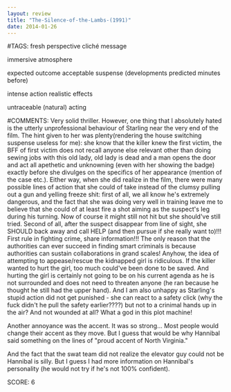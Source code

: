 ```yaml
---
layout: review
title: "The-Silence-of-the-Lambs-(1991)"
date: 2014-01-26
---
```


#TAGS:
fresh perspective
cliché message

immersive atmosphere

expected outcome
acceptable suspense (developments predicted minutes before)

intense action
realistic effects

untraceable (natural) acting

#COMMENTS:
Very solid thriller. However, one thing that I absolutely hated is the utterly unprofessional behaviour of Starling near the very end of the film. The hint given to her was plenty(rendering the house switching suspense useless for me): she know that the killer knew the first victim, the BFF of first victim does not recall anyone else relevant other than doing sewing jobs with this old lady, old lady is dead and a man opens the door and act all apethetic and unknowning (even with her showing the badge) exactly before she divulges on the specifics of her appearance (mention of the case etc.). Either way, when she did realize in the film, there were many possible lines of action that she could of take instead of the clumsy pulling out a gun and yelling freeze shit: first of all, we all know he's extremely dangerous, and the fact that she was doing very well in training leave me to believe that she could of at least fire a shot aiming as the suspect's leg during his turning. Now of course it might still not hit but she should've still tried. Second of all, after the suspect disappear from line of sight, she SHOULD back away and call HELP (and then pursue if she really want to)!!! First rule in fighting crime, share information!!! The only reason that the authorities can ever succeed in finding smart criminals is because authorities can sustain collaborations in grand scales! Anyhow, the idea of attempting to appease/rescue the kidnapped girl is ridiculous. If the killer wanted to hurt the girl, too much could've been done to be saved. And hurting the girl is certainly not going to be on his current agenda as he is not surrounded and does not need to threaten anyone (he ran because he thought he still had the upper hand). And I am also unhappy as Starling's stupid action did not get punished - she can react to a safety click (why the fuck didn't he pull the safety earlier????) but not to a crinimal hands up in the air? And not wounded at all? What a god in this plot machine!

Another annoyance was the accent. It was so strong... Most people would change their accent as they move. But I guess that would be why Hannibal said something on the lines of "proud accent of North Virginia."

And the fact that the swat team did not realize the elevator guy could not be Hannibal is silly. But I guess I had more information on Hannibal's personality (he would not try if he's not 100% confident).





SCORE:
6
